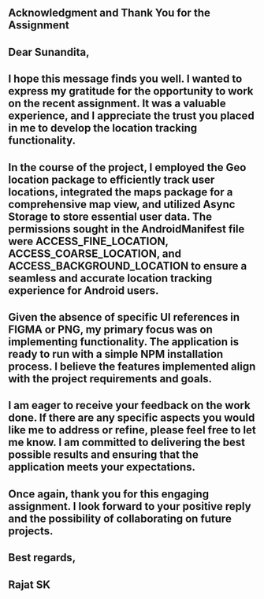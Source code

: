## Acknowledgment and Thank You for the Assignment

## Dear Sunandita,
 ## I hope this message finds you well. I wanted to express my gratitude for the opportunity to work on the recent assignment. It was a valuable experience, and I appreciate the trust you placed in me to develop the location tracking functionality.



 ## In the course of the project, I employed the Geo location package to efficiently track user locations, integrated the maps package for a comprehensive map view, and utilized Async Storage to store essential user data. The permissions sought in the AndroidManifest file were ACCESS_FINE_LOCATION, ACCESS_COARSE_LOCATION, and ACCESS_BACKGROUND_LOCATION to ensure a seamless and accurate location tracking experience for Android users.

 ## Given the absence of specific UI references in FIGMA or PNG, my primary focus was on implementing functionality. The application is ready to run with a simple NPM installation process. I believe the features implemented align with the project requirements and goals.






 ##  I am eager to receive your feedback on the work done. If there are any specific aspects you would like me to address or refine, please feel free to let me know. I am committed to delivering the best possible results and ensuring that the application meets your expectations.

##  Once again, thank you for this engaging assignment. I look forward to your positive reply and the possibility of collaborating on future projects.

## Best regards,
## Rajat SK
